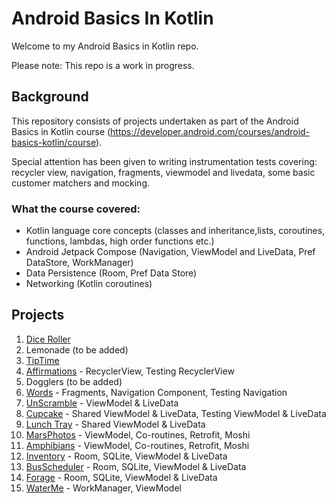 # Android Basics In Kotlin

Welcome to my Android Basics in Kotlin repo.

Please note: This repo is a work in progress. 

## Background

This repository consists of projects undertaken as part of the Android Basics in Kotlin course (https://developer.android.com/courses/android-basics-kotlin/course).

Special attention has been given to writing instrumentation tests covering: recycler view, navigation, fragments, viewmodel and livedata, some basic customer matchers and mocking.

### What the course covered:
- Kotlin language core concepts (classes and inheritance,lists, coroutines, functions, lambdas, high order functions etc.)
- Android Jetpack Compose (Navigation, ViewModel and LiveData, Pref DataStore, WorkManager)
- Data Persistence (Room, Pref Data Store)
- Networking (Kotlin coroutines)


## Projects
1. [Dice Roller](https://github.com/azzumw/GoogleDeveloper/tree/main/DiceRoller "Dice link title") 
2. Lemonade (to be added)
3. [TipTime](https://github.com/azzumw/GoogleDeveloper/tree/main/Tiptime "TipTime link title")
4. [Affirmations](https://github.com/azzumw/GoogleDeveloper/tree/main/Affirmations "Affirmations link title") - RecyclerView, Testing RecyclerView
5. Dogglers (to be added)
6. [Words](https://github.com/azzumw/GoogleDeveloper/tree/main/WordStage2 "Words link title") - Fragments, Navigation Component, Testing Navigation
7. [UnScramble](https://github.com/azzumw/GoogleDeveloper/tree/main/Unscramble "UnScramble link title") - ViewModel & LiveData
8. [Cupcake](https://github.com/azzumw/GoogleDeveloper/tree/main/CupCake "Cupcake link title") - Shared ViewModel & LiveData, Testing ViewModel & LiveData
9. [Lunch Tray](https://github.com/azzumw/GoogleDeveloper/tree/main/LunchTray "Lunch link title") - Shared ViewModel & LiveData
10. [MarsPhotos](https://github.com/azzumw/GoogleDeveloper/tree/main/MarsPhotos "MarsPhotos link title") - ViewModel, Co-routines, Retrofit, Moshi
11. [Amphibians](https://github.com/azzumw/GoogleDeveloper/tree/main/Amphibian "Amphibians link title") - ViewModel, Co-routines, Retrofit, Moshi
12. [Inventory](https://github.com/azzumw/GoogleDeveloper/tree/main/InventoryApp "Inventory link title") - Room, SQLite, ViewModel & LiveData
13. [BusScheduler](https://github.com/azzumw/GoogleDeveloper/tree/main/BusScheduler "BusScheduler link title") - Room, SQLite, ViewModel & LiveData
14. [Forage](https://github.com/azzumw/GoogleDeveloper/tree/main/ForageApp "Forage link title") - Room, SQLite, ViewModel & LiveData
15. [WaterMe](https://github.com/azzumw/GoogleDeveloper/tree/main/WaterMeProject "WaterMe link title") - WorkManager, ViewModel
